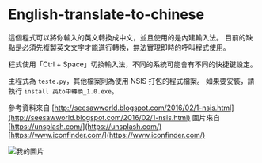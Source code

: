 # English-translate-to-chinese

這個程式可以將你輸入的英文轉換成中文，並且使用的是內建輸入法。
目前的缺點是必須先複製英文文字才能進行轉換，無法實現即時的呼叫程式使用。

程式使用「Ctrl + Space」切換輸入法，不同的系統可能會有不同的快捷鍵設定。

主程式為 `teste.py`，其他檔案則為使用 NSIS 打包的程式檔案。
如果要安裝，請執行 `install 英to中轉換_1.0.exe`。

參考資料來自 [http://seesawworld.blogspot.com/2016/02/1-nsis.html](http://seesawworld.blogspot.com/2016/02/1-nsis.html)
圖片來自 [https://unsplash.com/](https://unsplash.com/) [https://www.iconfinder.com/](https://www.iconfinder.com/)


![我的圖片](English-translate-to-chinese/resource/github.ico)
